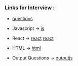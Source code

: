 ### Links for Interview :

- [questions](https://github.com/ghoshsuman845/frontend-interview-preparation-kit)

- Javascript -> 
[js](https://www.javatpoint.com/shallow-copy-and-deep-copy-in-javascript#:~:text=ADVERTISEMENT-,In%20JavaScript%2C%20there%20are%20two%20ways%20to%20copy%20objects%3A%20shallow,and%20nested%20objects%20or%20arrays)

- React -> 
[react](https://www.interviewbit.com/react-interview-questions/)
[react](https://github.com/sudheerj/reactjs-interview-questions)
	
- HTML -> 
[html](https://www.javatpoint.com/html-interview-questions)   

- Output Questions -> 
[outputjs](https://github.com/lydiahallie/javascript-questions)